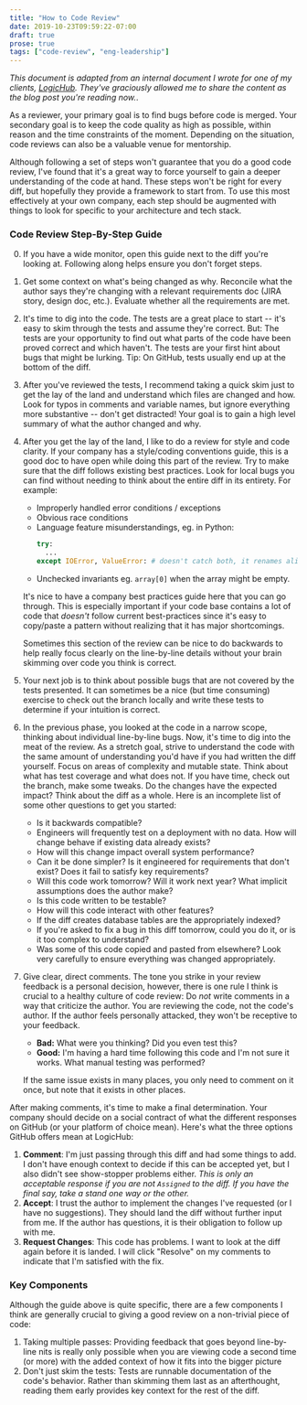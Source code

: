 ```yaml
---
title: "How to Code Review"
date: 2019-10-23T09:59:22-07:00
draft: true
prose: true
tags: ["code-review", "eng-leadership"]
---
```

_This document is adapted from an internal document I wrote for one of my clients, [LogicHub](https://www.logichub.com/). They've graciously allowed me to share the content as the blog post you're reading now._.

As a reviewer, your primary goal is to find bugs before code is merged. Your secondary goal is to keep the code quality as high as possible, within reason and the time constraints of the moment. Depending on the situation, code reviews can also be a valuable venue for mentorship.

Although following a set of steps won't guarantee that you do a good code review, I've found that it's a great way to force yourself to gain a deeper understanding of the code at hand. These steps won't be right for every diff, but hopefully they provide a framework to start from. To use this most effectively at your own company, each step should be augmented with things to look for specific to your architecture and tech stack.

### Code Review Step-By-Step Guide

0. If you have a wide monitor, open this guide next to the diff you're looking at. Following along helps ensure you don't forget steps.
1. Get some context on what's being changed as why. Reconcile what the author says they're changing with a relevant requirements doc (JIRA story, design doc, etc.). Evaluate whether all the requirements are met.
2. It's time to dig into the code. The tests are a great place to start -- it's easy to skim through the tests and assume they're correct. But: The tests are your opportunity to find out what parts of the code have been proved correct and which haven't. The tests are your first hint about bugs that might be lurking. Tip: On GitHub, tests usually end up at the bottom of the diff.

3. After you've reviewed the tests, I recommend taking a quick skim just to get the lay of the land and understand which files are changed and how. Look for typos in comments and variable names, but ignore everything more substantive -- don't get distracted! Your goal is to gain a high level summary of what the author changed and why.

4. After you get the lay of the land, I like to do a review for style and code clarity. If your company has a style/coding conventions guide, this is a good doc to have open while doing this part of the review. Try to make sure that the diff follows existing best practices. Look for local bugs you can find without needing to think about the entire diff in its entirety. For example:
    - Improperly handled error conditions / exceptions
    - Obvious race conditions
    - Language feature misunderstandings, eg. in Python:
        ```python
        try:
          ...
        except IOError, ValueError: # doesn't catch both, it renames aliases IOError to ValueError
        ```
    - Unchecked invariants eg. `array[0]` when the array might be empty.

    It's nice to have a company best practices guide here that you can go through. This is especially important if your code base contains a lot of code that _doesn't_ follow current best-practices since it's easy to copy/paste a pattern without realizing that it has major shortcomings.

    Sometimes this section of the review can be nice to do backwards to help really focus clearly on the line-by-line details without your brain skimming over code you think is correct.

5. Your next job is to think about possible bugs that are not covered by the tests presented. It can sometimes be a nice (but time consuming) exercise to check out the branch locally and write these tests to determine if your intuition is correct.

6. In the previous phase, you looked at the code in a narrow scope, thinking about individual line-by-line bugs. Now, it's time to dig into the meat of the review. As a stretch goal, strive to understand the code with the same amount of understanding you'd have if you had written the diff yourself. Focus on areas of complexity and mutable state. Think about what has test coverage and what does not. If you have time, check out the branch, make some tweaks. Do the changes have the expected impact? Think about the diff as a whole. Here is an incomplete list of some other questions to get you started:
     * Is it backwards compatible? 
     * Engineers will frequently test on a deployment with no data. How will change behave if existing data already exists? 
     * How will this change impact overall system performance? 
     * Can it be done simpler? Is it engineered for requirements that don't exist? Does it fail to satisfy key requirements?
     * Will this code work tomorrow? Will it work next year? What implicit assumptions does the author make?
     * Is this code written to be testable?
     * How will this code interact with other features?
     * If the diff creates database tables are the appropriately indexed?
     * If you're asked to fix a bug in this diff tomorrow, could you do it, or is it too complex to understand?
     * Was some of this code copied and pasted from elsewhere? Look very carefully to ensure everything was changed appropriately.

7. Give clear, direct comments. The tone you strike in your review feedback is a personal decision, however, there is one rule I think is crucial to a healthy culture of code review: Do _not_ write comments in a way that criticize the author. You are reviewing the code, not the code's author. If the author feels personally attacked, they won't be receptive to your feedback. 

    * **Bad:** What were you thinking? Did you even test this? 
    * **Good:** I'm having a hard time following this code and I'm not sure it works. What manual testing was performed?

    If the same issue exists in many places, you only need to comment on it once, but note that it exists in other places.

After making comments, it's time to make a final determination. Your company should decide on a social contract of what the different responses on GitHub (or your platform of choice mean). Here's what the three options GitHub offers mean at LogicHub:

1. **Comment**: I'm just passing through this diff and had some things to add. I don't have enough context to decide if this can be accepted yet, but I also didn't see show-stopper problems either. _This is only an acceptable response if you are not `Assigned` to the diff. If you have the final say, take a stand one way or the other._
2. **Accept**: I trust the author to implement the changes I've requested (or I have no suggestions). They should land the diff without further input from me. If the author has questions, it is their obligation to follow up with me.
3. **Request Changes**: This code has problems. I want to look at the diff again before it is landed. I will click "Resolve" on my comments to indicate that I'm satisfied with the fix.

### Key Components
Although the guide above is quite specific, there are a few components I think are generally crucial to giving a good review on a non-trivial piece of code:
1. Taking multiple passes: Providing feedback that goes beyond line-by-line nits is really only possible when you are viewing code a second time (or more) with the added context of how it fits into the bigger picture
2. Don't just skim the tests: Tests are runnable documentation of the code's behavior. Rather than skimming them last as an afterthought, reading them early provides key context for the rest of the diff.